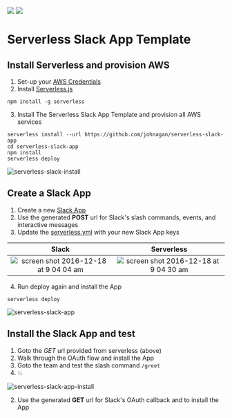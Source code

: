 ![](https://camo.githubusercontent.com/547c6da94c16fedb1aa60c9efda858282e22834f/687474703a2f2f7075626c69632e7365727665726c6573732e636f6d2f6261646765732f76332e737667) ![](https://camo.githubusercontent.com/d59450139b6d354f15a2252a47b457bb2cc43828/68747470733a2f2f696d672e736869656c64732e696f2f6e706d2f6c2f7365727665726c6573732e737667)

# Serverless Slack App Template

## Install Serverless and provision AWS
1. Set-up your [AWS Credentials](./docs/providers/aws/guide/credentials.md)
2. Install [Serverless.js](https://serverless.com)

  ```
  npm install -g serverless
  ```
3. Install The Serverless Slack App Template and provision all AWS services

  ```
  serverless install --url https://github.com/johnagan/serverless-slack-app
  cd serverless-slack-app
  npm install
  serverless deploy
  ```
  ![serverless-slack-install](https://cloud.githubusercontent.com/assets/35968/21295095/49631b60-c502-11e6-9043-715fefb180df.gif)

## Create a Slack App
1. Create a new [Slack App](https://api.slack.com/apps/new)
2. Use the generated **POST** url for Slack's slash commands, events, and interactive messages
3. Update the [serverless.yml](serverless.yml) with your new Slack App keys

Slack | Serverless
:---:|:---:
![screen shot 2016-12-18 at 9 04 04 am](https://cloud.githubusercontent.com/assets/35968/21295094/49605452-c502-11e6-9d19-96680cd39858.png) | ![screen shot 2016-12-18 at 9 04 30 am](https://cloud.githubusercontent.com/assets/35968/21295097/49707ac6-c502-11e6-8a4d-ec2f35a1e744.png)

4. Run deploy again and install the App
  
  ```
  serverless deploy
  ```
  ![serverless-slack-app](https://cloud.githubusercontent.com/assets/35968/21295093/495c9b32-c502-11e6-95c4-86e0acc95296.gif)


## Install the Slack App and test
1. Goto the *GET* url provided from serverless (above)
2. Walk through the OAuth flow and install the App
3. Goto the team and test the slash command `/greet`
4. :boom:

![serverless-slack-app-install](https://cloud.githubusercontent.com/assets/35968/21295096/49648982-c502-11e6-912f-c287b82da3a1.gif)

2. Use the generated **GET** url for Slack's OAuth callback and to install the App
